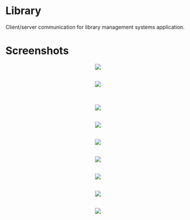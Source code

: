 # Library

Client/server communication for library management systems application.

# Screenshots

<p align="center">
  <img src="https://lh3.googleusercontent.com/-UJosSABbORk/WjBQBwPUHHI/AAAAAAAADZI/Kz5L6WPI38gukKBN8PpJTOau-j-hvnbJwCL0BGAs/w530-d-h809-n-rw/firstScreen.png" />
</br>
</br>
<p align="center">
  <img src="https://lh3.googleusercontent.com/-s19SVWkifBM/WjBRkR4k17I/AAAAAAAADaI/2rahm6lSPqgLhy4m0mQhUk8rQ3preqfBgCL0BGAs/w530-d-h687-n-rw/secondScreen.png" />
</br>
</br> 
</br>
<p align="center">
  <img src="https://lh3.googleusercontent.com/-Yck5o0jZTd8/WjBR8gC-dSI/AAAAAAAADag/3ABtEGYC0qEo9cBYXRMMeGq_6W21uaebgCL0BGAs/w530-d-h189-n-rw/thirdScreen.png" />
</br>
</br>
<p align="center">
  <img src="https://lh3.googleusercontent.com/-BmL-xwdc5ns/WjBSnjnIhBI/AAAAAAAADbE/IS81FgVTHMQci93Nd-FQsjaRhQXwY2C9wCL0BGAs/w530-d-h540-n-rw/fourthScreen.png" />
</br>
</br>
<p align="center">
  <img src="https://lh3.googleusercontent.com/-R6ADKBrtIy8/WjBSwxkkpjI/AAAAAAAADbc/nAmfwfLM3c0TJMAoCDKXNObMPov-PEjHQCL0BGAs/w530-d-h725-n-rw/fifthScreen.png" />
</br>
</br>
<p align="center">
  <img src="https://lh3.googleusercontent.com/-MQjc51hZMLg/WjBT3_Laz6I/AAAAAAAADcM/5hu8BNzsF4g_rjdAUQ4oq9V7FE_Br2ZtgCL0BGAs/w530-d-h526-n-rw/sixthScreen.png" />
</br>
</br>
<p align="center">
  <img src="https://lh3.googleusercontent.com/-cewdt2rE5ws/WjBT7lXiZSI/AAAAAAAADcg/NgFpD1cxYdQhk4mL5fpI6ifsfDKv_OcmgCL0BGAs/w530-d-h686-n-rw/seventhScreen.png" />
</br>
</br>
<p align="center">
  <img src="https://lh3.googleusercontent.com/-89SOa1CJAA8/WjBVBKnF1pI/AAAAAAAADdo/QLaK3lm-aPIeFygPND0r_eDpS8FLCdGsgCL0BGAs/w530-d-h739-n-rw/eighthScreen.png" />
</br>
</br>
<p align="center">
  <img src="https://lh3.googleusercontent.com/-SJTyx0HWJH8/WjBVgNhJeSI/AAAAAAAADd8/yfJV2_R3jVwv2J5diapf3P0dYUIu5hv-ACL0BGAs/w530-d-h654-n-rw/ninethScreen.png" />












